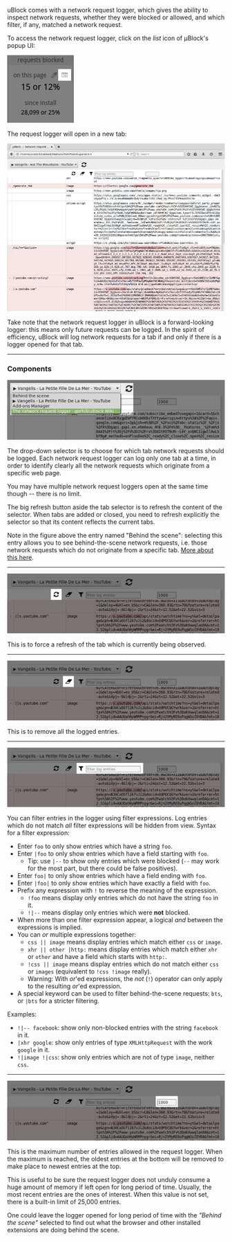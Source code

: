 uBlock comes with a network request logger, which gives the ability to inspect network requests, whether they were blocked or allowed, and which filter, if any, matched a network request.

To access the network request logger, click on the _list_ icon of µBlock's popup UI:

![Figure 1](https://raw.githubusercontent.com/gorhill/uBlock/master/doc/img/popup-1c-1.png)

The request logger will open in a new tab:

![Figure 2](https://raw.githubusercontent.com/gorhill/uBlock/master/doc/img/rlogger-01.png)

Take note that the network request logger in uBlock is a forward-looking logger: this means only future requests can be logged. In the spirit of efficiency, uBlock will log network requests for a tab if and only if there is a logger opened for that tab.

***

### Components

![Figure 2](https://raw.githubusercontent.com/gorhill/uBlock/master/doc/img/rlogger-02.png)

The drop-down selector is to choose for which tab network requests should be logged. Each network request logger can log only one tab at a time, in order to identify clearly all the network requests which originate from a specific web page.

You may have multiple network request loggers open at the same time though -- there is no limit.

The big refresh button aside the tab selector is to refresh the content of the selector. When tabs are added or closed, you need to refresh explicitly the selector so that its content reflects the current tabs.

Note in the figure above the entry named "Behind the scene": selecting this entry allows you to see behind-the-scene network requests, i.e. those network requests which do not originate from a specific tab. [More about this here](https://github.com/gorhill/uBlock/wiki/Behind-the-scene-network-requests).

***

![Figure 3](https://raw.githubusercontent.com/gorhill/uBlock/master/doc/img/rlogger-03.png)

This is to force a refresh of the tab which is currently being observed.

***

![Figure 4](https://raw.githubusercontent.com/gorhill/uBlock/master/doc/img/rlogger-04.png)

This is to remove all the logged entries.

***

![Figure 6](https://raw.githubusercontent.com/gorhill/uBlock/master/doc/img/rlogger-06.png)

You can filter entries in the logger using filter expressions. Log entries which do not match _all_ filter expressions will be hidden from view. Syntax for a filter expression:

- Enter `foo` to only show entries which have a string `foo`.
- Enter `|foo` to only show entries which have a field starting with `foo`.
    - Tip: use `|--` to show only entries which were blocked (`--` may work for the most part, but there could be false positives).
- Enter `foo|` to only show entries which have a field ending with `foo`.
- Enter `|foo|` to only show entries which have exactly a field with `foo`.
- Prefix any expression with `!` to reverse the meaning of the expression.
    - `!foo` means display only entries which do not have the string `foo` in it.
    - `!|--` means display only entries which were **not** blocked.
- When more than one filter expression appear, a logical _and_ between the expressions is implied.
- You can _or_ multiple expressions together:
    - `css || image` means display entries which match either `css` or `image`.
    - `xhr || other |http:` means display entries which match either `xhr` or `other` and have a field which starts with `http:`.
    - `!css || image` means display entries which do not match either `css` or `images` (equivalent to `!css !image` really).
    - Warning: With _or_'ed expressions, the _not_ (`!`) operator can only apply to the resulting _or_'ed expression.
- A special keyword can be used to filter behind-the-scene requests: `bts`, or `|bts` for a stricter filtering.

Examples:

- `!|-- facebook`: show only non-blocked entries with the string `facebook` in it.
- `|xhr google`: show only entries of type `XMLHttpRequest` with the work `google` in it.
- `!|image !|css`: show only entries which are not of type `image`, neither `css`.

***

![Figure 5](https://raw.githubusercontent.com/gorhill/uBlock/master/doc/img/rlogger-05.png)

This is the maximum number of entries allowed in the request logger. When the maximum is reached, the oldest entries at the bottom will be removed to make place to newest entries at the top.

This is useful to be sure the request logger does not unduly consume a huge amount of memory if left open for long period of time. Usually, the most recent entries are the ones of interest. When this value is not set, there is a built-in limit of 25,000 entries.

One could leave the logger opened for long period of time with the _"Behind the scene"_ selected to find out what the browser and other installed extensions are doing behind the scene.